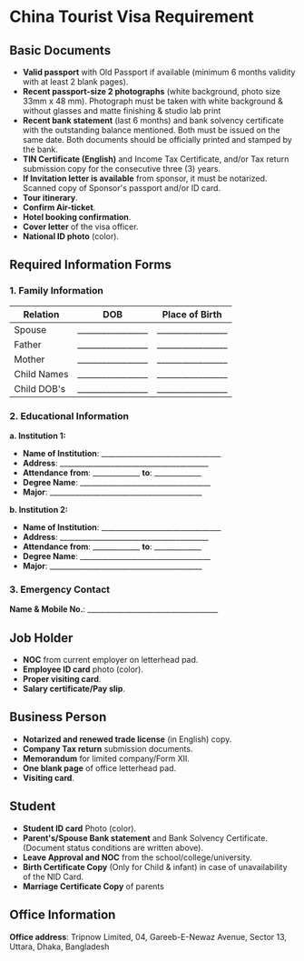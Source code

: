 # China Tourist Visa Requirement

## Basic Documents

- **Valid passport** with Old Passport if available (minimum 6 months validity with at least 2 blank pages).
- **Recent passport-size 2 photographs** (white background, photo size 33mm x 48 mm). Photograph must be taken with white background & without glasses and matte finishing & studio lab print
- **Recent bank statement** (last 6 months) and bank solvency certificate with the outstanding balance mentioned. Both must be issued on the same date. Both documents should be officially printed and stamped by the bank.
- **TIN Certificate (English)** and Income Tax Certificate, and/or Tax return submission copy for the consecutive three (3) years.
- **If Invitation letter is available** from sponsor, it must be notarized. Scanned copy of Sponsor's passport and/or ID card.
- **Tour itinerary**.
- **Confirm Air-ticket**.
- **Hotel booking confirmation**.
- **Cover letter** of the visa officer.
- **National ID photo** (color).

## Required Information Forms

### 1. Family Information

| Relation | DOB | Place of Birth |
|----------|-----|----------------|
| Spouse | _________________ | _________________ |
| Father | _________________ | _________________ |
| Mother | _________________ | _________________ |
| Child Names | _________________ | _________________ |
| Child DOB's | _________________ | _________________ |

### 2. Educational Information

**a. Institution 1:**
- **Name of Institution**: _________________________________
- **Address**: _________________________________________
- **Attendance from**: _____________ **to**: _____________
- **Degree Name**: ____________________________________
- **Major**: __________________________________________

**b. Institution 2:**
- **Name of Institution**: _________________________________
- **Address**: _________________________________________
- **Attendance from**: _____________ **to**: _____________
- **Degree Name**: ____________________________________
- **Major**: __________________________________________

### 3. Emergency Contact

**Name & Mobile No.**: ____________________________________

## Job Holder

- **NOC** from current employer on letterhead pad.
- **Employee ID card** photo (color).
- **Proper visiting card**.
- **Salary certificate/Pay slip**.

## Business Person

- **Notarized and renewed trade license** (in English) copy.
- **Company Tax return** submission documents.
- **Memorandum** for limited company/Form XII.
- **One blank page** of office letterhead pad.
- **Visiting card**.

## Student

- **Student ID card** Photo (color).
- **Parent's/Spouse Bank statement** and Bank Solvency Certificate. (Document status conditions are written above).
- **Leave Approval and NOC** from the school/college/university.
- **Birth Certificate Copy** (Only for Child & infant) in case of unavailability of the NID Card.
- **Marriage Certificate Copy** of parents

## Office Information

**Office address**: Tripnow Limited, 04, Gareeb-E-Newaz Avenue, Sector 13, Uttara, Dhaka, Bangladesh